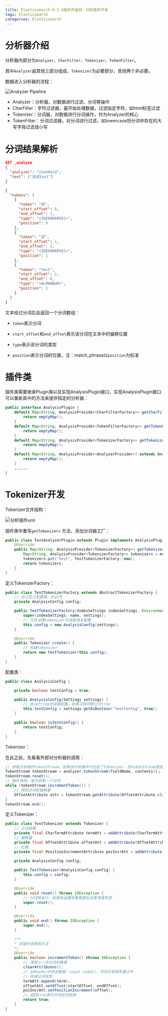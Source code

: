 ```yaml
---
title: Elasticsearch-6.2.4插件开发四：分析插件开发
tags: Elasticsearch
categories: Elasticsearch
---
```


# 分析器介绍

分析器内部分为`Analyzer`、`CharFilter`、`Tokenizer`、`TokenFilter`。

其中`Analyzer`由其他三部分组成，`Tokenizer`为必要部分，其他两个非必要。

数据进入分析器的流程：

![Analyzer Pipeline](https://wziyang.github.io/images/插件/Signatures.svg)

- Analyzer：分析器，对数据进行过滤、分词等操作
- CharFilter：字符过滤器，最开始处理数据，过滤指定字符，如html标签过滤
- Tokenizer：分词器，对数据进行分词操作，作为Analyzer的核心
- TokenFilter：分词过滤器，对分词进行过滤，如lowercase将分词中存在的大写字母过滤成小写

# 分词结果解析

```json
GET _analyze
{
  "analyzer": "standard",
  "text": ["测试test"]
}
```

```json
{
  "tokens": [
    {
      "token": "测",
      "start_offset": 0,
      "end_offset": 1,
      "type": "<IDEOGRAPHIC>",
      "position": 0
    },
    {
      "token": "试",
      "start_offset": 1,
      "end_offset": 2,
      "type": "<IDEOGRAPHIC>",
      "position": 1
    },
    {
      "token": "test",
      "start_offset": 2,
      "end_offset": 6,
      "type": "<ALPHANUM>",
      "position": 2
    }
  ]
}
```

文本经过分词后会返回一个分词数组：

- `token`表示分词

- `start_offset`和`end_offset`表示该分词在文本中的偏移位置

- `type`表示该分词的类型

- `position`表示分词的位置，注：match_phrase以`position`为标准

# 插件类

插件类需要继承Plugin类以及实现AnalysisPlugin接口，实现AnalysisPlugin接口可以重新其中的方法来提供指定的分析器：

```java
public interface AnalysisPlugin {
    default Map<String, AnalysisProvider<CharFilterFactory>> getCharFilters() {
        return emptyMap();
    }
    default Map<String, AnalysisProvider<TokenFilterFactory>> getTokenFilters() {
        return emptyMap();
    }
    default Map<String, AnalysisProvider<TokenizerFactory>> getTokenizers() {
        return emptyMap();
    }
    default Map<String, AnalysisProvider<AnalyzerProvider<? extends Analyzer>>> getAnalyzers() {
        return emptyMap();
    }
    ......
}
```

# Tokenizer开发

Tokenizer文件结构：

![分析插件uml](https://wziyang.github.io/images/插件/分析插件uml.png)

插件类中重写`getTokenizers` 方法，添加分词器工厂：

```java
public class TestAnalyzerPlugin extends Plugin implements AnalysisPlugin {
    @Override
    public Map<String, AnalysisProvider<TokenizerFactory>> getTokenizers() {
        Map<String, AnalysisProvider<TokenizerFactory>> tokenizers = new HashMap<>();
        tokenizers.put("test", TestTokenizerFactory::new);
        return tokenizers;
    }
}

```

定义TokenizerFactory：

```java
public class TestTokenizerFactory extends AbstractTokenizerFactory {
    // 自己定义配置类，非必须
    private AnalysisConfig config;

    public TestTokenizerFactory(IndexSettings indexSettings, Environment env, String name, Settings settings) {
        super(indexSettings, name, settings);
        // 可在设置tokenizer时读取相关配置
        this.config = new AnalysisConfig(settings);
    }

    @Override
    public Tokenizer create() {
        // 构建tokenizer
        return new TestTokenizer(this.config);
    }
}
```

配置类：

```java
public class AnalysisConfig {

    private boolean testConfig = true;

    public AnalysisConfig(Settings settings) {
        // 在setting中读取配置，如果没有则默认为true
        this.testConfig = settings.getAsBoolean("testConfig", true);
    }

    public boolean isTestConfig() {
        return testConfig;
    }
}
```

Tokenizer：

在此之前，先看看外部对分析器的调用：

```java
// 获取分析器的tokenStream，如果该分析器中只包括了Tokenizer，则tokenStream就是该分析器的Tokenizer
TokenStream tokenStream = analyzer.tokenStream(fieldName, contents))；
tokenStream.reset();
// 循环调用，每次获取一个分词
while (tokenStream.incrementToken()) {
    // 得到分词的偏移量
    OffsetAttribute attr = tokenStream.getAttribute(OffsetAttribute.class);
}
tokenStream.end();
```

定义Tokenizer：

```java
public class TestTokenizer extends Tokenizer {
    // 分词结果
    private final CharTermAttribute termAtt = addAttribute(CharTermAttribute.class);
    // 偏移量
    private final OffsetAttribute offsetAtt = addAttribute(OffsetAttribute.class);
    // 位置
    private final PositionIncrementAttribute posIncrAtt = addAttribute(PositionIncrementAttribute.class);
    
    private AnalysisConfig config;

    public TestTokenizer(AnalysisConfig config) {
        this.config = config;
    }

    @Override
    public void reset() throws IOException {
        // 分词前执行，如果有设置变量需要在这里清理资源
        super.reset();
    }

    @Override
    public void end() throws IOException {
        super.end();
    }

    /**
    * 将循环调用改方法
    */
    @Override
    public boolean incrementToken() throws IOException {
        // 清理上一次分词的数据
        clearAttributes();
		// 从Reader中读出数据：input.read()，可存在局部变量之中
        // 存储分词信息
        termAtt.append(term);
        offsetAtt.setOffset(startOffset, endOffset);
        posIncrAtt.setPositionIncrement(offset);
        // 返回true表示分词还没结束
        return true;
    }
}

```

